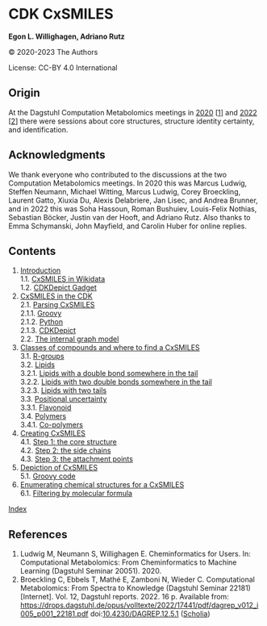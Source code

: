 # CDK CxSMILES

**Egon L. Willighagen, Adriano Rutz**

© 2020-2023 The Authors

License: CC-BY 4.0 International

## Origin

At the Dagstuhl Computation Metabolomics meetings in
<a href="https://www.dagstuhl.de/en/program/calendar/semhp/?semnr=20051">2020</a> [<a href="#citeref1">1</a>] and
<a href="https://www.dagstuhl.de/en/program/calendar/semhp/?semnr=22181">2022</a> [<a href="#citeref2">2</a>]
there were sessions about core structures, structure identity certainty, and identification.

## Acknowledgments

We thank everyone who contributed to the discussions at the two Computation Metabolomics meetings.
In 2020 this was Marcus Ludwig, Steffen Neumann, Michael Witting, Marcus Ludwig, Corey Broeckling,
Laurent Gatto, Xiuxia Du, Alexis Delabriere, Jan Lisec, and Andrea Brunner, and in 2022 this was
Soha Hassoun, Roman Bushuiev, Louis-Felix Nothias, Sebastian Böcker, Justin van der Hooft, and
Adriano Rutz. Also thanks to Emma Schymanski, John Mayfield, and Carolin Huber for online replies.

## Contents

1. [Introduction](intro.md) <br />
1.1. [CxSMILES in Wikidata](intro.md#cxsmiles-in-wikidata) <br />
1.2. [CDKDepict Gadget](intro.md#cdkdepict-gadget) <br />
2. [CxSMILES in the CDK](parsing.md) <br />
2.1. [Parsing CxSMILES](parsing.md#parsing-cxsmiles) <br />
2.1.1. [Groovy](parsing.md#groovy) <br />
2.1.2. [Python](parsing.md#python) <br />
2.1.3. [CDKDepict](parsing.md#cdkdepict) <br />
2.2. [The internal graph model](parsing.md#the-internal-graph-model) <br />
3. [Classes of compounds and where to find a CxSMILES](templates.md) <br />
3.1. [R-groups](templates.md#r-groups) <br />
3.2. [Lipids](templates.md#lipids) <br />
3.2.1. [Lipids with a double bond somewhere in the tail](templates.md#lipids-with-a-double-bond-somewhere-in-the-tail) <br />
3.2.2. [Lipids with two double bonds somewhere in the tail](templates.md#lipids-with-two-double-bonds-somewhere-in-the-tail) <br />
3.2.3. [Lipids with two tails](templates.md#lipids-with-two-tails) <br />
3.3. [Positional uncertainty](templates.md#positional-uncertainty) <br />
3.3.1. [Flavonoid](templates.md#flavonoid) <br />
3.4. [Polymers](templates.md#polymers) <br />
3.4.1. [Co-polymers](templates.md#co-polymers) <br />
4. [Creating CxSMILES](chapter2.md) <br />
4.1. [Step 1: the core structure](chapter2.md#step-1:-the-core-structure) <br />
4.2. [Step 2: the side chains](chapter2.md#step-2:-the-side-chains) <br />
4.3. [Step 3: the attachment points](chapter2.md#step-3:-the-attachment-points) <br />
5. [Depiction of CxSMILES](depict.md) <br />
5.1. [Groovy code](depict.md#groovy-code) <br />
6. [Enumerating chemical structures for a CxSMILES](enumeration.md) <br />
6.1. [Filtering by molecular formula](enumeration.md#filtering-by-molecular-formula) <br />

[Index](indexList.md) <br />

## References

1. <a name="citeref1"></a>Ludwig M, Neumann S, Willighagen E. Cheminformatics for Users. In: Computational Metabolomics: From Cheminformatics to Machine Learning (Dagstuhl Seminar 20051). 2020. 
2. <a name="citeref2"></a>Broeckling C, Ebbels T, Mathé E, Zamboni N, Wieder C. Computational Metabolomics: From Spectra to Knowledge (Dagstuhl Seminar 22181) [Internet]. Vol. 12, Dagstuhl reports. 2022. 16 p. Available from: https://drops.dagstuhl.de/opus/volltexte/2022/17441/pdf/dagrep_v012_i005_p001_22181.pdf doi:[10.4230/DAGREP.12.5.1](https://doi.org/10.4230/DAGREP.12.5.1) ([Scholia](https://scholia.toolforge.org/doi/10.4230/DAGREP.12.5.1))

